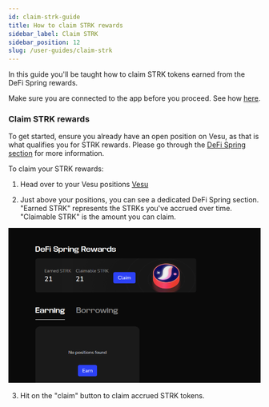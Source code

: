 ```yaml
---
id: claim-strk-guide
title: How to claim STRK rewards
sidebar_label: Claim STRK
sidebar_position: 12
slug: /user-guides/claim-strk
---
```


In this guide you'll be taught how to claim STRK tokens earned from the DeFi Spring rewards.

Make sure you are connected to the app before you proceed. See how [here](./connect-guide.md).

### Claim STRK rewards

To get started, ensure you already have an open position on Vesu, as that is what qualifies you for STRK rewards. Please go through the [DeFi Spring section](../explore/defi-spring.md) for more information.

To claim your STRK rewards:

1. Head over to your Vesu positions [Vesu](https://vesu.xyz/positions)

2. Just above your positions, you can see a dedicated DeFi Spring section. "Earned STRK" represents the STRKs you've accrued over time. "Claimable STRK" is the amount you can claim.

![Defi Spring](images/defispring.png)

3. Hit on the "claim" button to claim accrued STRK tokens.
